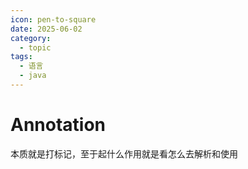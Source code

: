 ```yaml
---
icon: pen-to-square
date: 2025-06-02
category:
  - topic
tags:
  - 语言
  - java
---
```

# Annotation

本质就是打标记，至于起什么作用就是看怎么去解析和使用